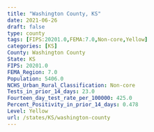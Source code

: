 ```yaml
---
title: "Washington County, KS"
date: 2021-06-26
draft: false
type: county
tags: [FIPS:20201.0,FEMA:7.0,Non-core,Yellow]
categories: [KS]
County: Washington County
State: KS
FIPS: 20201.0
FEMA_Region: 7.0
Population: 5406.0
NCHS_Urban_Rural_Classification: Non-core
Tests_in_prior_14_days: 23.0
Fourteen_day_test_rate_per_100000: 425.0
Percent_Positivity_in_prior_14_days: 0.478
Level: Yellow
url: /states/KS/washington-county
---
```



